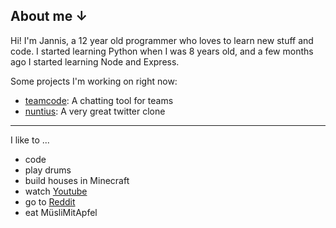 ## About me ↓

Hi! I'm Jannis, a 12 year old programmer who loves to learn new stuff and code.
I started learning Python when I was 8 years old, and a few months ago I started learning Node and Express.

Some projects I'm working on right now:
- [teamcode](https://github.com/JannisKohle/teamcode): A chatting tool for teams
- [nuntius](https://github.com/JannisKohle/nuntius): A very great twitter clone

-------------------

I like to ...
- code
- play drums
- build houses in Minecraft
- watch [Youtube](https://youtube.com)
- go to [Reddit](https://reddit.com)
- eat MüsliMitApfel
